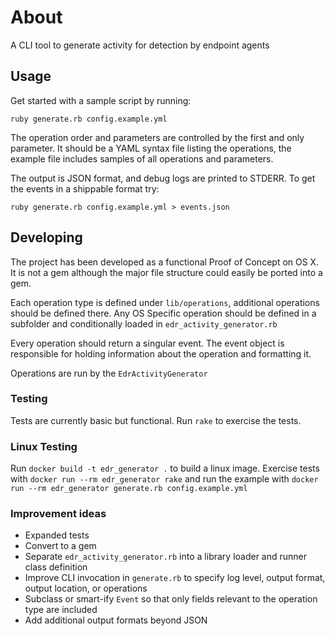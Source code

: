 # About

A CLI tool to generate activity for detection by endpoint agents

## Usage

Get started with a sample script by running:

    ruby generate.rb config.example.yml

The operation order and parameters are controlled by the first and only parameter.
It should be a YAML syntax file listing the operations, the example file includes samples
of all operations and parameters.

The output is JSON format, and debug logs are printed to STDERR.  To get the events in a
shippable format try:

    ruby generate.rb config.example.yml > events.json

## Developing

The project has been developed as a functional Proof of Concept on OS X.  It is not a gem although
the major file structure could easily be ported into a gem.

Each operation type is defined under `lib/operations`, additional operations should be defined
there.  Any OS Specific operation should be defined in a subfolder and conditionally loaded in
`edr_activity_generator.rb`

Every operation should return a singular event.  The event object is responsible for holding
information about the operation and formatting it.

Operations are run by the `EdrActivityGenerator`

### Testing

Tests are currently basic but functional.  Run `rake` to exercise the tests.

### Linux Testing

Run `docker build -t edr_generator .` to build a linux image.  Exercise tests with
`docker run --rm edr_generator rake` and run the example with
`docker run --rm edr_generator generate.rb config.example.yml`

### Improvement ideas

* Expanded tests
* Convert to a gem
* Separate `edr_activity_generator.rb` into a library loader and runner class definition
* Improve CLI invocation in `generate.rb` to specify log level, output format, output location, or operations
* Subclass or smart-ify `Event` so that only fields relevant to the operation type are included
* Add additional output formats beyond JSON
